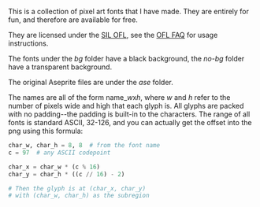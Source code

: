 This is a collection of pixel art fonts that I have made. They are entirely for fun, and therefore are available for free.

They are licensed under the [SIL OFL](OFL.txt), see the [OFL FAQ](OFL-FAQ.txt) for usage instructions.

The fonts under the *bg* folder have a black background, the *no-bg* folder have a transparent background.

The original Aseprite files are under the *ase* folder.

The names are all of the form name_*w*x*h*, where *w* and *h* refer to the number of pixels wide and high that each glyph is. All glyphs are packed with no padding--the padding is built-in to the characters. The range of all fonts is standard ASCII, 32-126, and you can actually get the offset into the png using this formula:

```python
char_w, char_h = 8, 8  # from the font name
c = 97  # any ASCII codepoint

char_x = char_w * (c % 16)
char_y = char_h * ((c // 16) - 2)

# Then the glyph is at (char_x, char_y) 
# with (char_w, char_h) as the subregion
```
